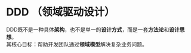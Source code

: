# DDD （领域驱动设计）
DDD既不是一种具体**架构**，也不是单一的**设计方式**，而是一套**方法论**和**设计思想**。<br/>
其核心目标：帮助开发团队通过**领域模型**解决复杂业务问题。


